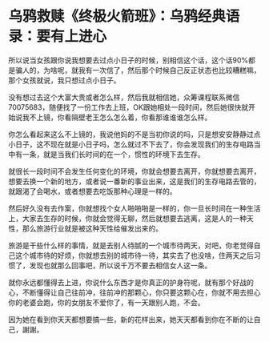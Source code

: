 # 乌鸦救赎《终极火箭班》：乌鸦经典语录：要有上进心

所以说当女孩跟你说我想要去过点小日子的时候，别相信这个话，这个话90%都是骗人的，为啥呢，就我有一次信了，然后那个时候自己反正状态也比较糟糕嘛，那个女孩就说，我只想过点小日子。

没有想过去这个大富大贵或者怎么样，然后我就相信她，众筹课程联系微信70075683，随便找了一份工作去上班，OK跟她相处一段时间，然后她很快就开始说我不上镜，你看隔壁老王怎么怎么着，你看那谁谁谁怎么样。

你怎么看起来这么不上镜的，我说他妈的不是当初你说的吗，只是想安安静静过点小日子，这不现在就是小日子吗，怎么就过不下去了，你会发现我们的生存电路当中有一条，就是当我们长时间的在一个，惯性的环境下去生存。

就很长一段时间不会发生任何变化的环境，你就会想要去离开，你就想要去离开，想要去换一个新的地方，或者说一番新的事业出来，这是我们的生存电路去管的，就跟渴了会喝水，或者想要去吃饭那种心理是一样的。

然后好久没有去作案，你就想找个女人啪啪啪是一样的，你一旦长时间在一种生活上，大家去生存的时候，你就会觉得无聊，然后就想要去逃离，这是人的一种天性，那么旅游行业就是被这种天性给催发出来的。

旅游是干些什么样的事情，就是去别人待腻的一个城市待两天，对吧，你老觉得自己这个城市待的好烦，你就想去别的城市待一待，其实去了也没啥，住两天之后习惯了，发现也就那么回事吧，所以说千万不要去相信女人这一条。

就你永远都懂得去上进，你说什么东西才是你真正的护身符呢，就有那个好战的心，不断懂得让自己往前冲，往前冲的那颗心，你只要这颗心在，你就不用去担心你的老婆会跑，你的女朋友不爱你了，有一天跟别人跑，不会。

因为她在看到你天天都想要搞一些，新的花样出来，她天天都看到你在不断的让自己，謝謝。